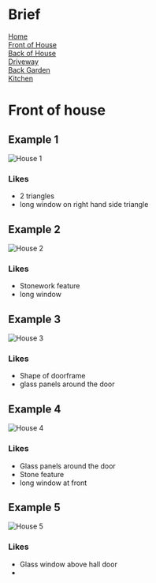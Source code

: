 
# Brief
[Home](brief.md) <br/>
[Front of House](front.md) <br/>
[Back of House](back.md) <br/>
[Driveway](driveway.md) <br/>
[Back Garden](garden.md) <br/>
[Kitchen](kitchen.md) <br/>

# Front of house 

## Example 1
![House 1](images/front/1.jpeg "House 1")

### Likes
- 2 triangles
- long window on right hand side triangle

## Example 2
![House 2](images/front/2.jpeg "House 2")

### Likes
- Stonework feature 
- long window

## Example 3
![House 3](images/front/3.jpeg "House 3")

### Likes
- Shape of doorframe
- glass panels around the door

## Example 4
![House 4](images/front/4.jpeg "House 4")

### Likes
- Glass panels around the door
- Stone feature
- long window at front

## Example 5
![House 5](images/front/5.png "House 5")

### Likes
- Glass window above hall door
- 
